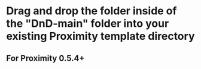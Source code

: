 # Drag and drop the folder inside of the "DnD-main" folder into your existing Proximity template directory

## For Proximity 0.5.4+